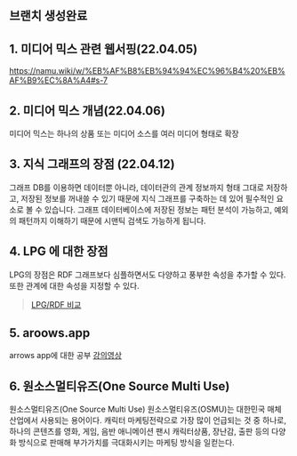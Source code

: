 ## 브랜치 생성완료

## 1. 미디어 믹스 관련 웹서핑(22.04.05)
<https://namu.wiki/w/%EB%AF%B8%EB%94%94%EC%96%B4%20%EB%AF%B9%EC%8A%A4#s-7>

## 2. 미디어 믹스 개념(22.04.06)
미디어 믹스는 하나의 상품 또는 미디어 소스를 여러 미디어 형태로 확장

## 3. 지식 그래프의 장점 (22.04.12)
그래프 DB를 이용하면 데이터뿐 아니라, 데이터관의 관계 정보까지 형태 그대로 저장하고,  저장된 정보를 꺼내쓸 수 있기 때문에 지식 그래프를 구축하는 데 있어 필수적인 요소로 볼 수 있습니다. 그래프 데이터베이스에 저장된 정보는 패턴 분석이 가능하고, 예외의 패턴까지 이해하기 때문에 시맨틱 검색도 가능하게 됩니다.

## 4. LPG 에 대한 장점
LPG의 장점은 RDF 그래프보다 심플하면서도 다양하고 풍부한 속성을 추가할 수 있다. 또한 관계에 대한 속성을 지정할 수 있다.

> [LPG/RDF 비교](https://miro.medium.com/max/1400/1*FAK8MU1sYf6yrVpVmNQDzA.png)


## 5. aroows.app
arrows app에 대한 공부
[강의영상](https://www.youtube.com/watch?v=ZHJ-BrKJ8A4)

## 6. 원소스멀티유즈(One Source Multi Use)
원소스멀티유즈(One Source Multi Use)
원소스멀티유즈(OSMU)는 대한민국 매체 산업에서 사용되는 용어이다. 캐릭터 마케팅전략으로 가장 많이 언급되는 것 중 하나로, 하나의 콘텐츠를 영화, 게임, 음반 애니메이션 팬시 캐릭터상품, 장난감, 출판 등의 다양화 방식으로 판매해 부가가치를 극대화시키는 마케팅 방식을 일컫는다.
